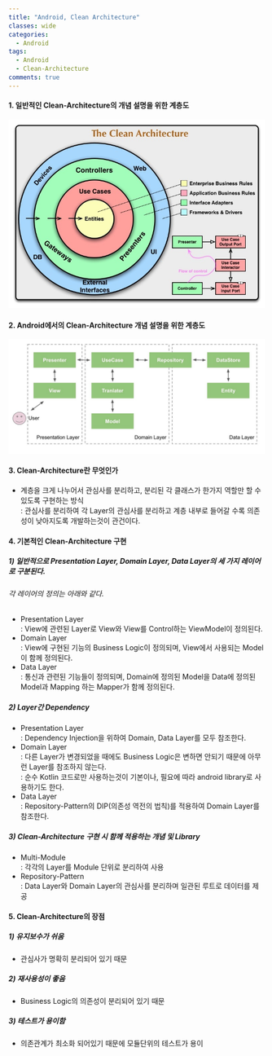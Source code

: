```yaml
---
title: "Android, Clean Architecture"
classes: wide
categories:
  - Android
tags:
  - Android
  - Clean-Architecture
comments: true
---
```


#### 1. 일반적인 Clean-Architecture의 개념 설명을 위한 계층도
   ![clean-architecture](https://github.com/bcchoi0202/bblog/blob/main/assets/posts/clean-architecture.png?raw=true)

#### 2. Android에서의 Clean-Architecture 개념 설명을 위한 계층도
  ![clean-architecture-android](https://github.com/bcchoi0202/bblog/blob/main/assets/posts/clean-architecture-android.png?raw=true)

#### 3. Clean-Architecture란 무엇인가
  - 계층을 크게 나누어서 관심사를 분리하고, 분리된 각 클래스가 한가지 역할만 할 수 있도록 구현하는 방식  
    : 관심사를 분리하여 각 Layer의 관심사를 분리하고 계층 내부로 들어갈 수록 의존성이 낮아지도록 개발하는것이 관건이다.

#### 4. 기본적인 Clean-Architecture 구현
##### 1) 일반적으로 Presentation Layer, Domain Layer, Data Layer의 세 가지 레이어로 구분된다.  
###### 각 레이어의 정의는 아래와 같다.  
- Presentation Layer  
  : View에 관련된 Layer로 View와 View를 Control하는 ViewModel이 정의된다.
- Domain Layer  
  : View에 구현된 기능의 Business Logic이 정의되며, View에서 사용되는 Model이 함께 정의된다.
- Data Layer  
  : 통신과 관련된 기능들이 정의되며, Domain에 정의된 Model을 Data에 정의된 Model과 Mapping 하는 Mapper가 함께 정의된다.

##### 2) Layer간 Dependency
- Presentation Layer  
  : Dependency Injection을 위하여 Domain, Data Layer를 모두 참조한다.
- Domain Layer  
  : 다른 Layer가 변경되었을 때에도 Business Logic은 변하면 안되기 때문에 아무런 Layer를 참조하지 않는다.  
  : 순수 Kotlin 코드로만 사용하는것이 기본이나, 필요에 따라 android library로 사용하기도 한다.
- Data Layer  
  : Repository-Pattern의 DIP(의존성 역전의 법칙)를 적용하여 Domain Layer를 참조한다.

##### 3) Clean-Architecture 구현 시 함께 적용하는 개념 및 Library
- Multi-Module  
  : 각각의 Layer를 Module 단위로 분리하여 사용
- Repository-Pattern  
  : Data Layer와 Domain Layer의 관심사를 분리하며 일관된 루트로 데이터를 제공

#### 5. Clean-Architecture의 장점
##### 1) 유지보수가 쉬움
- 관심사가 명확히 분리되어 있기 때문
 
##### 2) 재사용성이 좋음
- Business Logic의 의존성이 분리되어 있기 때문
 
##### 3) 테스트가 용이함
- 의존관계가 최소화 되어있기 때문에 모듈단위의 테스트가 용이
